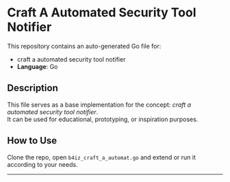 # Craft A Automated Security Tool Notifier

This repository contains an auto-generated Go file for:

- craft a automated security tool notifier
- **Language**: Go

## Description

This file serves as a base implementation for the concept: *craft a automated security tool notifier*.  
It can be used for educational, prototyping, or inspiration purposes.

## How to Use

Clone the repo, open `b4iz_craft_a_automat.go` and extend or run it according to your needs.

---


